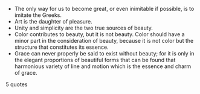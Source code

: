  - The only way for us to become great, or even inimitable if possible, is to imitate the Greeks.
 - Art is the daughter of pleasure.
 - Unity and simplicity are the two true sources of beauty.
 - Color contributes to beauty, but it is not beauty. Color should have a minor part in the consideration of beauty, because it is not color but the structure that constitutes its essence.
 - Grace can never properly be said to exist without beauty; for it is only in the elegant proportions of beautiful forms that can be found that harmonious variety of line and motion which is the essence and charm of grace.

5 quotes